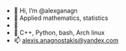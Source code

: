 - 👋 Hi, I’m @alexganagn
- 👀 Applied mathematics, statistics
- 🌱 
- 💞️ C++, Python, bash, Arch linux
- 📫 alexis.anagnostakis@yandex.com

<!---
alexganagn/alexganagn is a ✨ special ✨ repository because its `README.md` (this file) appears on your GitHub profile.
You can click the Preview link to take a look at your changes.
--->
